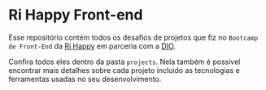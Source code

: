 # Ri Happy Front-end
Esse repositório contém todos os desafios de projetos que fiz no `Bootcamp de Front-End` da [Ri Happy](https://www.rihappy.com.br) em parceria com a [DIO](www.dio.me). 

Confira todos eles dentro da pasta `projects`. Nela também é possível encontrar mais detalhes sobre cada projeto incluido as tecnologias e ferramentas usadas no seu desenvolvimento.
